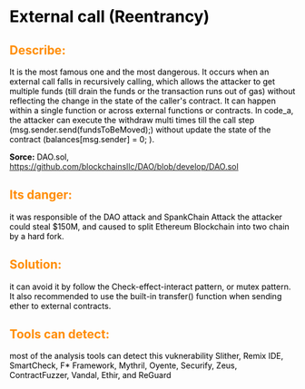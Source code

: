 <style>
H1{color:Black !important;}
H2{color:DarkOrange !important;}
p{color:Black !important;}
</style>

# External call (Reentrancy) 

## Describe: 
It is the most famous one and the most dangerous. It occurs when an external call falls in recursively calling, which allows the attacker to 
get multiple funds (till drain the funds or the transaction runs out of gas) without reflecting the change in the state of the caller's 
contract. It can happen within a single function or across external functions or contracts. In code_a, the attacker can execute the withdraw 
multi times  till the call step (msg.sender.send(fundsToBeMoved);)  without update the state of the contract (balances[msg.sender] = 0;  ).


**Sorce:** DAO.sol, https://github.com/blockchainsllc/DAO/blob/develop/DAO.sol
## Its danger: 
it was responsible of the DAO attack and SpankChain Attack the attacker could steal $150M, and caused to split Ethereum Blockchain into two chain by a hard fork.

## Solution: 
it can avoid it by follow the Check-effect-interact pattern, or mutex pattern. It also recommended to use the built-in transfer() function when sending ether to external contracts.

## Tools can detect:
 most of the analysis tools can detect this vuknerability Slither, Remix IDE, SmartCheck, F* Framework, Mythril, Oyente, Securify, Zeus, ContractFuzzer, Vandal, Ethir, and ReGuard
